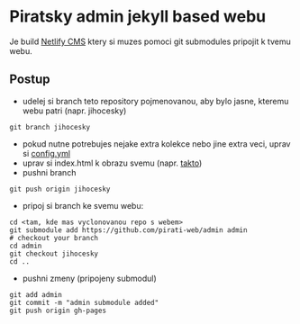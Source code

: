 # Piratsky admin jekyll based webu

Je build [Netlify CMS](https://www.netlifycms.org/) ktery si muzes pomoci git submodules pripojit k tvemu webu.

## Postup

- udelej si branch teto repository pojmenovanou, aby bylo jasne, kteremu webu patri (napr. jihocesky)
```
git branch jihocesky
```
- pokud nutne potrebujes nejake extra kolekce nebo jine extra veci, uprav si [config.yml](config.yml)
- uprav si index.html k obrazu svemu (napr. [takto](https://github.com/pirati-web/admin/commit/6d98a3486fe9d08c35cf9f6c8bf43299e665ff19))
- pushni branch
```
git push origin jihocesky
```
- pripoj si branch ke svemu webu:

```
cd <tam, kde mas vyclonovanou repo s webem>
git submodule add https://github.com/pirati-web/admin admin
# checkout your branch
cd admin
git checkout jihocesky
cd ..
```
- pushni zmeny (pripojeny submodul)
```
git add admin
git commit -m "admin submodule added"
git push origin gh-pages
```
